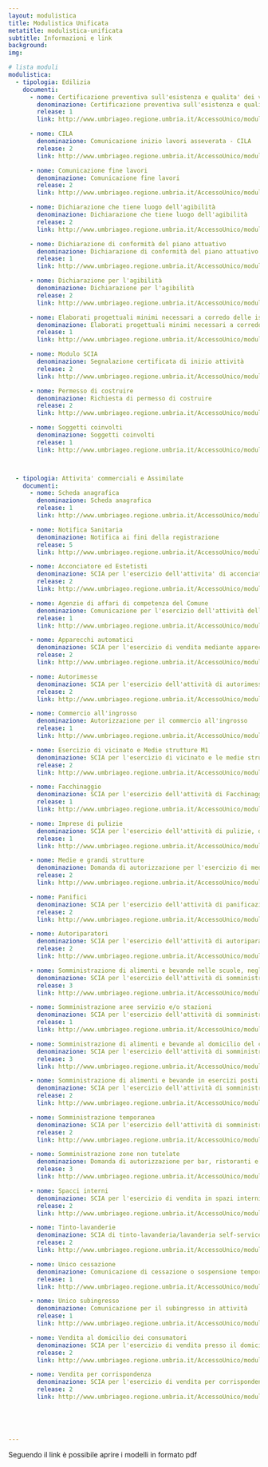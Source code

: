 ```yaml
---
layout: modulistica
title: Modulistica Unificata
metatitle: modulistica-unificata
subtitle: Informazioni e link
background:
img:

# lista moduli
modulistica:
  - tipologia: Edilizia
    documenti:
      - nome: Certificazione preventiva sull'esistenza e qualita' dei vincoli
        denominazione: Certificazione preventiva sull'esistenza e qualita' dei vincoli
        release: 1
        link: http://www.umbriageo.regione.umbria.it/AccessoUnico/modulistica/26.pdf

      - nome: CILA
        denominazione: Comunicazione inizio lavori asseverata - CILA
        release: 2
        link: http://www.umbriageo.regione.umbria.it/AccessoUnico/modulistica/27.pdf

      - nome: Comunicazione fine lavori
        denominazione: Comunicazione fine lavori
        release: 2
        link: http://www.umbriageo.regione.umbria.it/AccessoUnico/modulistica/28.pdf

      - nome: Dichiarazione che tiene luogo dell'agibilità
        denominazione: Dichiarazione che tiene luogo dell'agibilità
        release: 2
        link: http://www.umbriageo.regione.umbria.it/AccessoUnico/modulistica/29.pdf

      - nome: Dichiarazione di conformità del piano attuativo
        denominazione: Dichiarazione di conformità del piano attuativo
        release: 1
        link: http://www.umbriageo.regione.umbria.it/AccessoUnico/modulistica/30.pdf

      - nome: Dichiarazione per l'agibilità
        denominazione: Dichiarazione per l'agibilità
        release: 2
        link: http://www.umbriageo.regione.umbria.it/AccessoUnico/modulistica/31.pdf

      - nome: Elaborati progettuali minimi necessari a corredo delle istanze per i titoli abitativi
        denominazione: Elaborati progettuali minimi necessari a corredo delle istanze di Permesso di costruire e di SCIA
        release: 1
        link: http://www.umbriageo.regione.umbria.it/AccessoUnico/modulistica/32.pdf

      - nome: Modulo SCIA
        denominazione: Segnalazione certificata di inizio attività
        release: 2
        link: http://www.umbriageo.regione.umbria.it/AccessoUnico/modulistica/33.pdf

      - nome: Permesso di costruire
        denominazione: Richiesta di permesso di costruire
        release: 2
        link: http://www.umbriageo.regione.umbria.it/AccessoUnico/modulistica/34.pdf

      - nome: Soggetti coinvolti
        denominazione: Soggetti coinvolti
        release: 1
        link: http://www.umbriageo.regione.umbria.it/AccessoUnico/modulistica/35.pdf



  - tipologia: Attivita' commerciali e Assimilate
    documenti:
      - nome: Scheda anagrafica
        denominazione: Scheda anagrafica
        release: 1
        link: http://www.umbriageo.regione.umbria.it/AccessoUnico/modulistica/01.pdf

      - nome: Notifica Sanitaria
        denominazione: Notifica ai fini della registrazione
        release: 5
        link: http://www.umbriageo.regione.umbria.it/AccessoUnico/modulistica/02.pdf

      - nome: Acconciatore ed Estetisti
        denominazione: SCIA per l'esercizio dell'attivita' di acconciatore e/o estetista
        release: 2
        link: http://www.umbriageo.regione.umbria.it/AccessoUnico/modulistica/03.pdf

      - nome: Agenzie di affari di competenza del Comune
        denominazione: Comunicazione per l'esercizio dell'attività delle agenzie di afffari di competenza del Comune
        release: 1
        link: http://www.umbriageo.regione.umbria.it/AccessoUnico/modulistica/04.pdf

      - nome: Apparecchi automatici
        denominazione: SCIA per l'esercizio di vendita mediante apparecchi automatici in altri esercizi commerciali già abilitati o in altre strutture e/o su area pubblica
        release: 2
        link: http://www.umbriageo.regione.umbria.it/AccessoUnico/modulistica/05.pdf

      - nome: Autorimesse
        denominazione: SCIA per l'esercizio dell'attività di autorimessa
        release: 2
        link: http://www.umbriageo.regione.umbria.it/AccessoUnico/modulistica/06.pdf

      - nome: Commercio all'ingrosso
        denominazione: Autorizzazione per il commercio all'ingrosso
        release: 1
        link: http://www.umbriageo.regione.umbria.it/AccessoUnico/modulistica/07.pdf

      - nome: Esercizio di vicinato e Medie strutture M1
        denominazione: SCIA per l'esercizio di vicinato e le medie strutture inferiori M1
        release: 2
        link: http://www.umbriageo.regione.umbria.it/AccessoUnico/modulistica/08.pdf

      - nome: Facchinaggio
        denominazione: SCIA per l'esercizio dell'attività di Facchinaggio
        release: 1
        link: http://www.umbriageo.regione.umbria.it/AccessoUnico/modulistica/09.pdf

      - nome: Imprese di pulizie
        denominazione: SCIA per l'esercizio dell'attività di pulizie, disinfezione, disinfestazione, di derattizzazione e di sanificazione
        release: 1
        link: http://www.umbriageo.regione.umbria.it/AccessoUnico/modulistica/10.pdf

      - nome: Medie e grandi strutture
        denominazione: Domanda di autorizzazione per l'esercizio di media (media intermedia M2 2 media superiore M3) o grande struttura di vendita
        release: 2
        link: http://www.umbriageo.regione.umbria.it/AccessoUnico/modulistica/11.pdf

      - nome: Panifici
        denominazione: SCIA per l'esercizio dell'attività di panificazione
        release: 2
        link: http://www.umbriageo.regione.umbria.it/AccessoUnico/modulistica/12.pdf

      - nome: Autoriparatori
        denominazione: SCIA per l'esercizio dell'attività di autoriparatore
        release: 2
        link: http://www.umbriageo.regione.umbria.it/AccessoUnico/modulistica/13.pdf

      - nome: Somministrazione di alimenti e bevande nelle scuole, negli ospedali, nelle comunità religiose, in stabilimenti militari o nei mezzi di trasporto pubblico
        denominazione: SCIA per l'esercizio dell'attività di somministrazione di alimenti e bevande nelle scuole, negli ospedali, nelle comunità religiose, in stabilimenti militari o nei mezzi di trasporto pubblico
        release: 3
        link: http://www.umbriageo.regione.umbria.it/AccessoUnico/modulistica/14.pdf

      - nome: Somministrazione aree servizio e/o stazioni
        denominazione: SCIA per l'esercizio dell'attività di somministrazione alimenti e bevande in aree di servizio e/o stazioni
        release: 1
        link: http://www.umbriageo.regione.umbria.it/AccessoUnico/modulistica/15.pdf

      - nome: Somministrazione di alimenti e bevande al domicilio del consumatore
        denominazione: SCIA per l'esercizio dell'attività di somministrazione di alimenti e bevande al domicilio del consumatore
        release: 3
        link: http://www.umbriageo.regione.umbria.it/AccessoUnico/modulistica/16.pdf

      - nome: Somministrazione di alimenti e bevande in esercizi posti nelle aree di servizio e/o nelle stazioni
        denominazione: SCIA per l'esercizio dell'attività di somministrazione di alimenti e bevande in esercizi posti nelle aree di servizio e/o nelle stazioni
        release: 2
        link: http://www.umbriageo.regione.umbria.it/AccessoUnico/modulistica/17.pdf

      - nome: Somministrazione temporanea
        denominazione: SCIA per l'esercizio dell'attività di somministrazione temporanea di alimenti e bevande
        release: 2
        link: http://www.umbriageo.regione.umbria.it/AccessoUnico/modulistica/18.pdf

      - nome: Somministrazione zone non tutelate
        denominazione: Domanda di autorizzazione per bar, ristoranti e altri esercizi di somministrazione di alimenti e bevande (Zone non tutelate)
        release: 3
        link: http://www.umbriageo.regione.umbria.it/AccessoUnico/modulistica/19.pdf

      - nome: Spacci interni
        denominazione: SCIA per l'esercizio di vendita in spazi interni (esercizio commerciale in locale non aperto al pubblico)
        release: 2
        link: http://www.umbriageo.regione.umbria.it/AccessoUnico/modulistica/20.pdf

      - nome: Tinto-lavanderie
        denominazione: SCIA di tinto-lavanderia/lavanderia self-service a gettoni
        release: 2
        link: http://www.umbriageo.regione.umbria.it/AccessoUnico/modulistica/21.pdf

      - nome: Unico cessazione
        denominazione: Comunicazione di cessazione o sospensione temporanea di attività
        release: 1
        link: http://www.umbriageo.regione.umbria.it/AccessoUnico/modulistica/22.pdf

      - nome: Unico subingresso
        denominazione: Comunicazione per il subingresso in attività
        release: 1
        link: http://www.umbriageo.regione.umbria.it/AccessoUnico/modulistica/23.pdf

      - nome: Vendita al domicilio dei consumatori
        denominazione: SCIA per l'esercizio di vendita presso il domicilio dei consumatori
        release: 2
        link: http://www.umbriageo.regione.umbria.it/AccessoUnico/modulistica/24.pdf

      - nome: Vendita per corrispondenza
        denominazione: SCIA per l'esercizio di vendita per corrispondenza, televisione e altri sistemi di comunicazione, compreso il commercio on line
        release: 2
        link: http://www.umbriageo.regione.umbria.it/AccessoUnico/modulistica/25.pdf





---
```

Seguendo il link è possibile aprire i modelli in formato pdf
